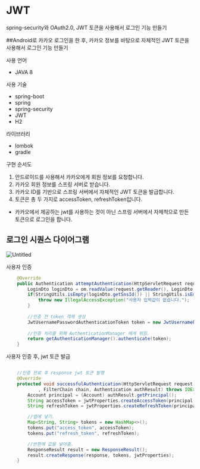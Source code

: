 # JWT
spring-security와 OAuth2.0, JWT 토큰을 사용해서 로그인 기능 만들기  


##Android로 카카오 로그인을 한 후, 카카오 정보를 바탕으로 자체적인 JWT 토큰을 사용해서 로그인 기능 만들기  


사용 언어
- JAVA 8


사용 기술
- spring-boot
- spring
- spring-security
- JWT
- H2


라이브러리
- lombok
- gradle


구현 순서도 
1. 안드로이드를 사용해서 카카오에게 회원 정보를 요청합니다.
2. 카카오 회원 정보를 스프링 서버로 받습니다.
3. 카카오 ID를 기반으로 스프링 서버에서 자체적인 JWT 토큰을 발급합니다. 
4. 토큰은 총 두 가지로 accessToken, refreshToken입니다. 

* 카카오에서 제공하는 jwt를 사용하는 것이 아닌 스프링 서버에서 자제척으로 만든 토큰으로 로그인을 합니다.


## 로그인 시퀀스 다이어그램
![Untitled](https://user-images.githubusercontent.com/87289562/216900238-a2d36691-515b-4e78-bdf9-ee72db70f87d.png)



사용자 인증
```java
    @Override
    public Authentication attemptAuthentication(HttpServletRequest request, HttpServletResponse response) throws AuthenticationException, IOException, ServletExceptio{
        LoginDto loginDto = om.readValue(request.getReader(), LoginDto.class);
        if(StringUtils.isEmpty(loginDto.getSnsId()) || StringUtils.isEmpty(loginDto.getName())){
            throw new IllegalAccessException("사용자 입력값이 없습니다.");
        }
        
        //인증 전 token 객체 생성
        JwtUsernamePasswordAuthenticationToken token = new JwtUsernamePasswordAuthenticationToken(loginDto.getSnsId(),loginDto.getName());
        
        //인증 처리를 위해 AuthenticationManager 에게 위임.
        return getAuthenticationManager().authenticate(token);
    }
```


사용자 인증 후, jwt 토큰 발급
```java

    //인증 완료 후 response jwt 토큰 발행
    @Override
    protected void successfulAuthentication(HttpServletRequest request, HttpServletResponse response
            , FilterChain chain, Authentication authResult) throws IOException, ServletException {
        Account principal = (Account) authResult.getPrincipal();
        String accessToken = jwtProperties.createAccessToken(principal.getSnsId());
        String refreshToken = jwtProperties.createRefreshToken(principal.getSnsId());

        //맵에 넣기.
        Map<String, String> tokens = new HashMap<>();
        tokens.put("access_token", accessToken);
        tokens.put("refresh_token", refreshToken);

        //반환에 값을 넣어줌.
        ResponseResult result = new ResponseResult();
        result.createResponse(response, tokens, jwtProperties);
    }
```


